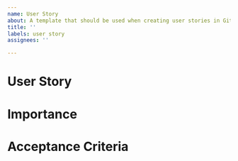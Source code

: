 ```yaml
---
name: User Story
about: A template that should be used when creating user stories in GitHub Issues.
title: ''
labels: user story
assignees: ''

---
```


# User Story
<!-- 
- Provide a high-level detailed description of the user story from the perspective of the customer. Do not include implementation details in this section. Describe the feature, its behavior and the goal that it will help the user achieve.
- Answer the following questions:
  - Who are we building this for?
  - What are they trying to achieve?
  - What’s the overall benefit they’re trying to achieve? How does it fit into the bigger picture?
- You can use the following format for user stories: "As a <type of user>, I want to <perform some task> so that I can <achieve some goal>." 
- På norsk: “Som en ___, ønsker jeg å ____, for å ___.”
-->

# Importance
<!-- 
- An integer estimate how important this user story is.
- It does not matter if the value is 11 or 200 (200 is simply more important than 11).

# Initial Estimation of Effort
<!-- 
- Provide an initial estimate of the amount of work that this user story will require to be completely and successfully implemented using the following estimation scale:
  - Not Specified
  - Trivial
  - Easy
  - Normal
  - Hard
- Try to avoid overthinking this process or spending too much time on estimation.
- The default option is "Not Specified" and you can leave it as such. 
-->

# Acceptance Criteria
<!-- 
- Describe the conditions that the software product must satisfy to be accepted by a user, customer or other stakeholder.
- The acceptance criteria should be testable and act as testing guidelines for developers.
- "How to demo".
- Acceptance criteria should use the following format: "Given (how things begin), when (action taken), then (outcome of taking action)." 
-->
